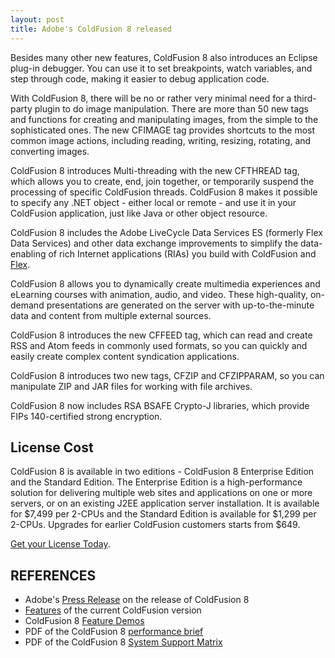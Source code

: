 ```yaml
---
layout: post
title: Adobe's ColdFusion 8 released
---
```


Besides many other new features, ColdFusion 8 also introduces an Eclipse plug-in debugger. You can use it to set breakpoints, watch variables, and step through code, making it easier to debug application code.

With ColdFusion 8, there will be no or rather very minimal need for a third-party plugin to do image manipulation. There are more than 50 new tags and functions for creating and manipulating images, from the simple to the sophisticated ones. The new CFIMAGE tag provides shortcuts to the most common image actions, including reading, writing, resizing, rotating, and converting images.

ColdFusion 8 introduces Multi-threading with the new CFTHREAD tag, which allows you to create, end, join together, or temporarily suspend the processing of specific ColdFusion threads. ColdFusion 8 makes it possible to specify any .NET object - either local or remote - and use it in your ColdFusion application, just like Java or other object resource.

ColdFusion 8 includes the Adobe LiveCycle Data Services ES (formerly Flex Data Services) and other data exchange improvements to simplify the data-enabling of rich Internet applications (RIAs) you build with ColdFusion and <a href="http://www.adobe.com/go/flex/">Flex</a>.

ColdFusion 8 allows you to dynamically create multimedia experiences and eLearning courses with animation, audio, and video. These high-quality, on-demand presentations are generated on the server with up-to-the-minute data and content from multiple external sources.

ColdFusion 8 introduces the new CFFEED tag, which can read and create RSS and Atom feeds in commonly used formats, so you can quickly and easily create complex content syndication applications.

ColdFusion 8 introduces two new tags, CFZIP and CFZIPPARAM, so you can manipulate ZIP and JAR files for working with file archives.

ColdFusion 8 now includes RSA BSAFE Crypto-J libraries, which provide FIPs 140-certified strong encryption.

## License Cost

ColdFusion 8 is available in two editions - ColdFusion 8 Enterprise Edition and the Standard Edition. The Enterprise Edition is a high-performance solution for delivering multiple web sites and applications on one or more servers, or on an existing J2EE application server installation. It is available for $7,499 per 2-CPUs and the Standard Edition is available for $1,299 per 2-CPUs. Upgrades for earlier ColdFusion customers starts from $649.

<a href="http://www.adobe.com/products/coldfusion/buy/">Get your License Today</a>.

## REFERENCES

- Adobe's <a href="http://www.adobe.com/aboutadobe/pressroom/pressreleases/200707/073007ColdFusion.html">Press Release</a> on the release of ColdFusion 8
- <a href="http://www.adobe.com/products/coldfusion/features/">Features</a> of the current ColdFusion version
- ColdFusion 8 <a href="http://www.adobe.com/products/coldfusion/demos/">Feature Demos</a>
- PDF of the ColdFusion 8 <a href="http://www.adobe.com/products/coldfusion/pdfs/cf8_performancebrief.pdf">performance brief</a>
- PDF of the ColdFusion 8 <a href="http://www.adobe.com/products/coldfusion/pdfs/cf8_systemsupportmatrix.pdf">System Support Matrix</a>